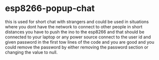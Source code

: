 # esp8266-popup-chat
this is used for short chat with strangers and could be used in situations where you dont have the network to connect to other people in short distances
you have to push the ino to the esp8266 and that should be connected to your laptop or any power source
connect to the user id and given password in the first tow lines of the code and you are good 
and you could remove the password by either removing the password section or changing the value to null.
